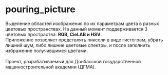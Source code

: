 # pouring_picture
Выделение областей изображения по их параметрам цвета в разных цветовых пространствах.
На данный момент поддерживается 3 цветовых простраства: **RGB, CieLAB и HSV**.
<br/>Приложение позволяет предствлять пиксели в виде гистограм, убрать лишний шум, либо лишние цветовые спектры, 
и после заполнить избражение получившимся цветами.
<br/>
<br/> Проект, разрабатываемый для Донбасской государственной машиностроительной академии (ДГМА).
